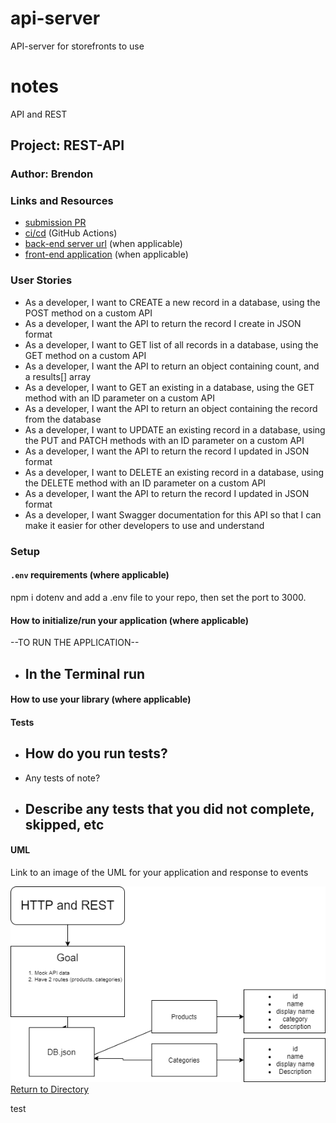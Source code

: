 # api-server
API-server for storefronts to use

# notes
API and REST



## Project: REST-API

### Author: Brendon

### Links and Resources

- [submission PR](https://github.com/brendon-401-advanced-javascript/api-server/pull/1)
- [ci/cd](https://github.com/brendon-401-advanced-javascript/api-server/actions) (GitHub Actions)
- [back-end server url](http://xyz.com) (when applicable)
- [front-end application](http://xyz.com) (when applicable)

### User Stories

* As a developer, I want to CREATE a new record in a database, using the POST method on a custom API
* As a developer, I want the API to return the record I create in JSON format
* As a developer, I want to GET list of all records in a database, using the GET method on a custom API
* As a developer, I want the API to return an object containing count, and a results[] array
* As a developer, I want to GET an existing in a database, using the GET method with an ID parameter on a custom API
* As a developer, I want the API to return an object containing the record from the database
* As a developer, I want to UPDATE an existing record in a database, using the PUT and PATCH methods with an ID parameter on a custom API
* As a developer, I want the API to return the record I updated in JSON format
* As a developer, I want to DELETE an existing record in a database, using the DELETE method with an ID parameter on a custom API
* As a developer, I want the API to return the record I updated in JSON format
* As a developer, I want Swagger documentation for this API so that I can make it easier for other developers to use and understand

### Setup

#### `.env` requirements (where applicable)

npm i dotenv and add a .env file to your repo, then set the port to 3000.


#### How to initialize/run your application (where applicable)

--TO RUN THE APPLICATION--
- In the Terminal run 
    -

#### How to use your library (where applicable)

#### Tests

- How do you run tests?
    - 
- Any tests of note?
- Describe any tests that you did not complete, skipped, etc
    - 

#### UML

Link to an image of the UML for your application and response to events

![UML](./assets/img/API-REST-UML.png)
[Return to Directory](##Directory)

test